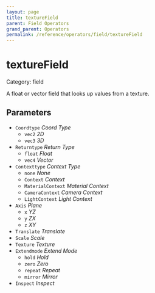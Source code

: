 ```yaml
---
layout: page
title: textureField
parent: Field Operators
grand_parent: Operators
permalink: /reference/operators/field/textureField
---
```


# textureField

Category: field



A float or vector field that looks up values from a texture.

## Parameters

* `Coordtype` *Coord Type*
  * `vec2` *2D*
  * `vec3` *3D*
* `Returntype` *Return Type*
  * `float` *Float*
  * `vec4` *Vector*
* `Contexttype` *Context Type*
  * `none` *None*
  * `Context` *Context*
  * `MaterialContext` *Material Context*
  * `CameraContext` *Camera Context*
  * `LightContext` *Light Context*
* `Axis` *Plane*
  * `x` *YZ*
  * `y` *ZX*
  * `z` *XY*
* `Translate` *Translate*
* `Scale` *Scale*
* `Texture` *Texture*
* `Extendmode` *Extend Mode*
  * `hold` *Hold*
  * `zero` *Zero*
  * `repeat` *Repeat*
  * `mirror` *Mirror*
* `Inspect` *Inspect*
